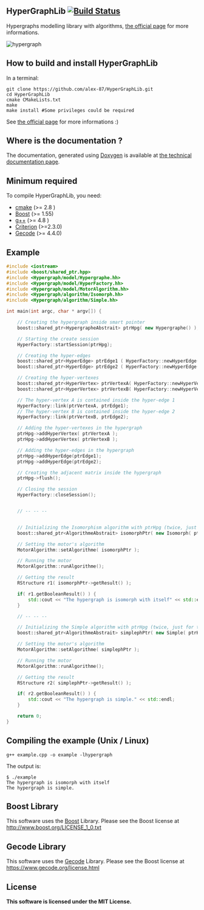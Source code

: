 HyperGraphLib [![Build Status](https://travis-ci.org/alex-87/HyperGraphLib.svg?branch=master)](https://travis-ci.org/alex-87/HyperGraphLib)
-------------
Hypergraphs modelling library with algorithms, [the official page](https://alex-87.github.io/HyperGraphLib) for more informations.

![hypergraph](http://alex-87.github.io/HyperGraphLib/images/hypergraph.png)

How to build and install HyperGraphLib
-------------

In a terminal:

```shell
git clone https://github.com/alex-87/HyperGraphLib.git
cd HyperGraphLib
cmake CMakeLists.txt
make
make install #Some privileges could be required
```

See [the official page](https://alex-87.github.io/HyperGraphLib) for more informations :)

Where is the documentation ?
-------------

The documentation, generated using [Doxygen](http://www.doxygen.org) is available at [the technical documentation page](https://alex-87.github.io/HyperGraphLib/doc).


Minimum required
-------------

To compile HyperGraphLib, you need:

  - [cmake](https://github.com/Kitware/CMake) (>= 2.8 ) 
  - [Boost](http://www.boost.org) (>= 1.55)
  - [g++](https://gcc.gnu.org)   (>= 4.8 )
  - [Criterion](https://github.com/Snaipe/Criterion) (>=2.3.0)
  - [Gecode](http://www.gecode.org) (>= 4.4.0)

Example
-------
```cpp
#include <iostream>
#include <boost/shared_ptr.hpp>
#include <Hypergraph/model/Hypergraphe.hh>
#include <Hypergraph/model/HyperFactory.hh>
#include <Hypergraph/model/MotorAlgorithm.hh>
#include <Hypergraph/algorithm/Isomorph.hh>
#include <Hypergraph/algorithm/Simple.hh>

int main(int argc, char * argv[]) {

    // Creating the hypergraph inside smart pointer
    boost::shared_ptr<HypergrapheAbstrait> ptrHpg( new Hypergraphe() );

    // Starting the create session
    HyperFactory::startSession(ptrHpg);

    // Creating the hyper-edges
    boost::shared_ptr<HyperEdge> ptrEdge1 ( HyperFactory::newHyperEdge() );
    boost::shared_ptr<HyperEdge> ptrEdge2 ( HyperFactory::newHyperEdge() );

    // Creating the hyper-vertexes
    boost::shared_ptr<HyperVertex> ptrVertexA( HyperFactory::newHyperVertex() );
    boost::shared_ptr<HyperVertex> ptrVertexB( HyperFactory::newHyperVertex() );

    // The hyper-vertex A is contained inside the hyper-edge 1
    HyperFactory::link(ptrVertexA, ptrEdge1);
    // The hyper-vertex B is contained inside the hyper-edge 2
    HyperFactory::link(ptrVertexB, ptrEdge2);

    // Adding the hyper-vertexes in the hypergraph
    ptrHpg->addHyperVertex( ptrVertexA );
    ptrHpg->addHyperVertex( ptrVertexB );

    // Adding the hyper-edges in the hypergraph
    ptrHpg->addHyperEdge(ptrEdge1);
    ptrHpg->addHyperEdge(ptrEdge2);

    // Creating the adjacent matrix inside the hypergraph
    ptrHpg->flush();

    // Closing the session
    HyperFactory::closeSession();


    // -- -- --


    // Initializing the Isomorphism algorithm with ptrHpg (twice, just for the example)
    boost::shared_ptr<AlgorithmeAbstrait> isomorphPtr( new Isomorph( ptrHpg , ptrHpg ) );

    // Setting the motor's algorithm
    MotorAlgorithm::setAlgorithme( isomorphPtr );

    // Running the motor
    MotorAlgorithm::runAlgorithme();

    // Getting the result
    RStructure r1( isomorphPtr->getResult() );

    if( r1.getBooleanResult() ) {
    	std::cout << "The hypergraph is isomorph with itself" << std::endl;
    }

    // -- -- --

    // Initializing the Simple algorithm with ptrHpg (twice, just for the example)
    boost::shared_ptr<AlgorithmeAbstrait> simplephPtr( new Simple( ptrHpg ) );

    // Setting the motor's algorithm
    MotorAlgorithm::setAlgorithme( simplephPtr );

    // Running the motor
    MotorAlgorithm::runAlgorithme();

    // Getting the result
    RStructure r2( simplephPtr->getResult() );

    if( r2.getBooleanResult() ) {
        std::cout << "The hypergraph is simple." << std::endl;
    }

    return 0;
}
```

Compiling the example (Unix / Linux)
------------------------------------
```shell
g++ example.cpp -o example -lhypergraph
```
The output is:
```
$ ./example
The hypergraph is isomorph with itself
The hypergraph is simple.
```

Boost Library
-------------

This software uses the [Boost](https://www.boost.org/) Library.
Please see the Boost license at http://www.boost.org/LICENSE_1_0.txt 


Gecode Library
--------------

This software uses the [Gecode](http://www.gecode.org) Library.
Please see the Boost license at https://www.gecode.org/license.html


License
-------

**This software is licensed under the MIT License.**
